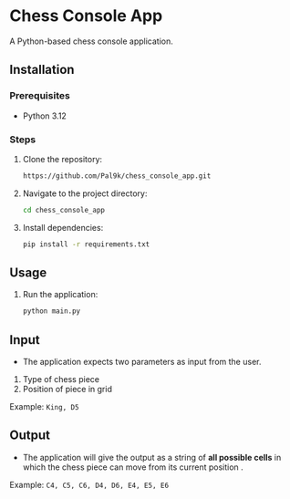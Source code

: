 # Chess Console App

A Python-based chess console application.

## Installation

### Prerequisites

- Python 3.12

### Steps

1. Clone the repository:
   ```bash
   https://github.com/Pal9k/chess_console_app.git
   ```

2. Navigate to the project directory:
   ```bash
   cd chess_console_app
   ```
   
3. Install dependencies:
   ```bash
   pip install -r requirements.txt
   ```


## Usage

1. Run the application:
   ```bash
   python main.py
   ```

## Input
- The application expects two parameters as input from the user.
1. Type of chess piece
2. Position of piece in grid

Example: ```King, D5```

## Output
- The application will give the output as a string of **all possible cells** in which the chess piece can
move from its current position .

Example: ```C4, C5, C6, D4, D6, E4, E5, E6```

